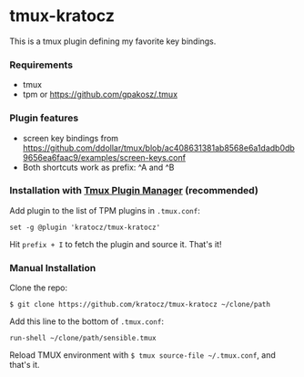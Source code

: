 # tmux-kratocz

This is a tmux plugin defining my favorite key bindings.

### Requirements

* tmux
* tpm or https://github.com/gpakosz/.tmux

### Plugin features

* screen key bindings from https://github.com/ddollar/tmux/blob/ac408631381ab8568e6a1dadb0db9656ea6faac9/examples/screen-keys.conf
* Both shortcuts work as prefix: ^A and ^B


### Installation with [Tmux Plugin Manager](https://github.com/tmux-plugins/tpm) (recommended)

Add plugin to the list of TPM plugins in `.tmux.conf`:

```tmux
set -g @plugin 'kratocz/tmux-kratocz'
```

Hit `prefix + I` to fetch the plugin and source it. That's it!

### Manual Installation

Clone the repo:

    $ git clone https://github.com/kratocz/tmux-kratocz ~/clone/path

Add this line to the bottom of `.tmux.conf`:

```tmux
run-shell ~/clone/path/sensible.tmux
```

Reload TMUX environment with `$ tmux source-file ~/.tmux.conf`, and that's it.

